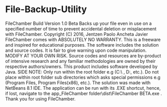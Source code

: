 # File-Backup-Utility
FileChamber Build Version 1.0 Beta  Backs up your file even in use on a specified number of time to prevent accidental deletion or misplacement with FileChamber.  Copyright (C) 2016, Jentzen Paolo Ancheta Javier  FileChamber comes with ABSOLUTELY NO WARRANTY. This is a freeware and inspired for educational purposes. The software includes the solution and source codes. It is fair to give warning upon code manipulation. MODIFY AT YOUR OWN RISK. Source codes and resources are by-product of intensive research and any familiar methodologies are owned by their respective authors/owners. This product includes software developed by Java.  SIDE NOTE: Only run within the root folder e.g (C:\ , D:, etc.). Do not place within root folder sub directories which asks special permissions e.g (Program Files, Program Files(x86), etc.). The solution was made with NetBeans 8.1 IDE. The application can be run with its .EXE shortcut, hence, if lost, navigate to the app_FileChamber folder\dist\FileChamber BETA.exe .  Thank you for using FileChamber.
